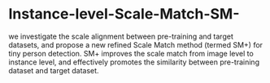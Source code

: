 # Instance-level-Scale-Match-SM-
we investigate the scale alignment between pre-training and target datasets, and propose a new refined Scale Match method (termed SM+) for tiny person detection. SM+ improves the scale match from image level to instance level, and effectively promotes the similarity between pre-training dataset and target dataset.
